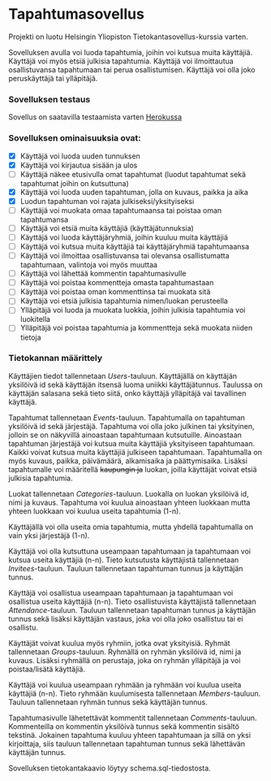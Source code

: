 # Tapahtumasovellus

Projekti on luotu Helsingin Yliopiston Tietokantasovellus-kurssia varten.

Sovelluksen avulla voi luoda tapahtumia, joihin voi kutsua muita käyttäjiä. Käyttäjä voi myös etsiä julkisia tapahtumia. Käyttäjä voi ilmoittautua osallistuvansa tapahtumaan tai perua osallistumisen. Käyttäjä voi olla joko peruskäyttäjä tai ylläpitäjä.

### Sovelluksen testaus

Sovellus on saatavilla testaamista varten [Herokussa](https://tapahtumasovellus.herokuapp.com/)

### Sovelluksen ominaisuuksia ovat:

- [x] Käyttäjä voi luoda uuden tunnuksen
- [x] Käyttäjä voi kirjautua sisään ja ulos
- [ ] Käyttäjä näkee etusivulla omat tapahtumat (luodut tapahtumat sekä tapahtumat joihin on kutsuttuna)
- [x] Käyttäjä voi luoda uuden tapahtuman, jolla on kuvaus, paikka ja aika
- [x] Luodun tapahtuman voi rajata julkiseksi/yksityiseksi
- [ ] Käyttäjä voi muokata omaa tapahtumaansa tai poistaa oman tapahtumansa
- [ ] Käyttäjä voi etsiä muita käyttäjiä (käyttäjätunnuksia)
- [ ] Käyttäjä voi luoda käyttäjäryhmiä, joihin kuuluu muita käyttäjiä
- [ ] Käyttäjä voi kutsua muita käyttäjiä tai käyttäjäryhmiä tapahtumaansa
- [ ] Käyttäjä voi ilmoittaa osallistuvansa tai olevansa osallistumatta tapahtumaan, valintoja voi myös muuttaa
- [ ] Käyttäjä voi lähettää kommentin tapahtumasivulle
- [ ] Käyttäjä voi poistaa kommentteja omasta tapahtumastaan
- [ ] Käyttäjä voi poistaa oman kommenttinsa tai muokata sitä
- [ ] Käyttäjä voi etsiä julkisia tapahtumia nimen/luokan perusteella
- [ ] Ylläpitäjä voi luoda ja muokata luokkia, joihin julkisia tapahtumia voi luokitella
- [ ] Ylläpitäjä voi poistaa tapahtumia ja kommentteja sekä muokata niiden tietoja

### Tietokannan määrittely

Käyttäjien tiedot tallennetaan *Users*-tauluun. Käyttäjällä on käyttäjän yksilöivä id sekä käyttäjän itsensä luoma uniikki käyttäjätunnus. Taulussa on käyttäjän salasana sekä tieto siitä, onko käyttäjä ylläpitäjä vai tavallinen käyttäjä. 

Tapahtumat tallennetaan *Events*-tauluun. Tapahtumalla on tapahtuman yksilöivä id sekä järjestäjä. Tapahtuma voi olla joko julkinen tai yksityinen, jolloin se on näkyvillä ainoastaan tapahtumaan kutsutuille. Ainoastaan tapahtuman järjestäjä voi kutsua muita käyttäjiä yksityiseen tapahtumaan. Kaikki voivat kutsua muita käyttäjiä julkiseen tapahtumaan. Tapahtumalla on myös kuvaus, paikka, päivämäärä, alkamisaika ja päättymisaika. Lisäksi tapahtumalle voi määritellä ~~kaupungin ja~~ luokan, joilla käyttäjät voivat etsiä julkisia tapahtumia.

Luokat tallennetaan *Categories*-tauluun. Luokalla on luokan yksilöivä id, nimi ja kuvaus. Tapahtuma voi kuulua ainoastaan yhteen luokkaan mutta yhteen luokkaan voi kuulua useita tapahtumia (1-n).

Käyttäjällä voi olla useita omia tapahtumia, mutta yhdellä tapahtumalla on vain yksi järjestäjä (1-n). 

Käyttäjä voi olla kutsuttuna useampaan tapahtumaan ja tapahtumaan voi kutsua useita käyttäjiä (n-n). Tieto kutsutusta käyttäjistä tallennetaan *Invitees*-tauluun. Tauluun tallennetaan tapahtuman tunnus ja käyttäjän tunnus.

Käyttäjä voi osallistua useampaan tapahtumaan ja tapahtumaan voi osallistua useita käyttäjiä (n-n). Tieto osallistuvista käyttäjistä tallennetaan *Attendance*-tauluun. Tauluun tallennetaan tapahtuman tunnus ja käyttäjän tunnus sekä lisäksi käyttäjän vastaus, joka voi olla joko osallistuu tai ei osallistu.

Käyttäjät voivat kuulua myös ryhmiin, jotka ovat yksityisiä. Ryhmät tallennetaan *Groups*-tauluun. Ryhmällä on ryhmän yksilöivä id, nimi ja kuvaus. Lisäksi ryhmällä on perustaja, joka on ryhmän ylläpitäjä ja voi poistaa/lisätä käyttäjiä.

Käyttäjä voi kuulua useampaan ryhmään ja ryhmään voi kuulua useita käyttäjiä (n-n). Tieto ryhmään kuulumisesta tallennetaan *Members*-tauluun. Tauluun tallennetaan ryhmän tunnus sekä käyttäjän tunnus.

Tapahtumasivulle lähetettävät kommentit tallennetaan *Comments*-tauluun. Kommenteilla on kommentin yksilöivä tunnus sekä kommentin sisältö tekstinä. Jokainen tapahtuma kuuluu yhteen tapahtumaan ja sillä on yksi kirjoittaja, siis tauluun tallennetaan tapahtuman tunnus sekä lähettävän käyttäjän tunnus.

Sovelluksen tietokantakaavio löytyy schema.sql-tiedostosta.

